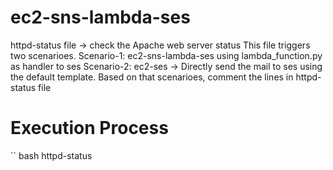 # ec2-sns-lambda-ses

httpd-status file -> check the Apache web server status
  This file triggers two scenarioes. 
  Scenario-1: ec2-sns-lambda-ses using lambda_function.py as handler to ses
  Scenario-2: ec2-ses -> Directly send the mail to ses using the default template.
  Based on that scenarioes, comment the lines in httpd-status file

# Execution Process
`` bash httpd-status
